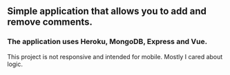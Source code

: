 ## Simple application that allows you to add and remove comments.
### The application uses Heroku, MongoDB, Express and Vue.
This project is not responsive and intended for mobile. Mostly I cared about logic.

